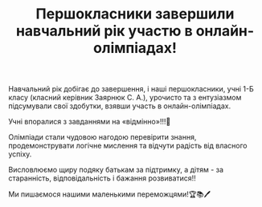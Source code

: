 ﻿---
title: Першокласники завершили навчальний рік участю в онлайн-олімпіадах!
---

Навчальний рік добігає до завершення, і наші першокласники, учні 1-Б класу (класний керівник Заярнюк С. А.), урочисто та з ентузіазмом підсумували свої здобутки, взявши участь в онлайн-олімпіадах.

Учні впоралися з завданнями на «відмінно»!!!🥇

Олімпіади стали чудовою нагодою перевірити знання, продемонструвати логічне мислення та відчути радість від власного успіху.

Висловлюємо щиру подяку батькам за підтримку,  а дітям -  за старанність,  відповідальність і бажання розвиватися!!

Ми пишаємося нашими маленькими переможцями!🏆📚🖊️
